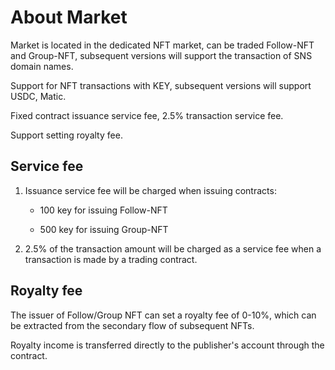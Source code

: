 # About Market

Market is located in the dedicated NFT market, can be traded Follow-NFT and Group-NFT, subsequent versions will support the transaction of SNS domain names.



Support for NFT transactions with KEY, subsequent versions will support USDC, Matic.



Fixed contract issuance service fee, 2.5% transaction service fee.



Support setting royalty fee.



## Service fee

1. Issuance service fee will be charged when issuing contracts:

    - 100 key for issuing Follow-NFT

    - 500 key for issuing Group-NFT

1. 2.5% of the transaction amount will be charged as a service fee when a transaction is made by a trading contract.

## Royalty fee

The issuer of Follow/Group NFT can set a royalty fee of 0-10%, which can be extracted from the secondary flow of subsequent NFTs.

Royalty income is transferred directly to the publisher's account through the contract.


